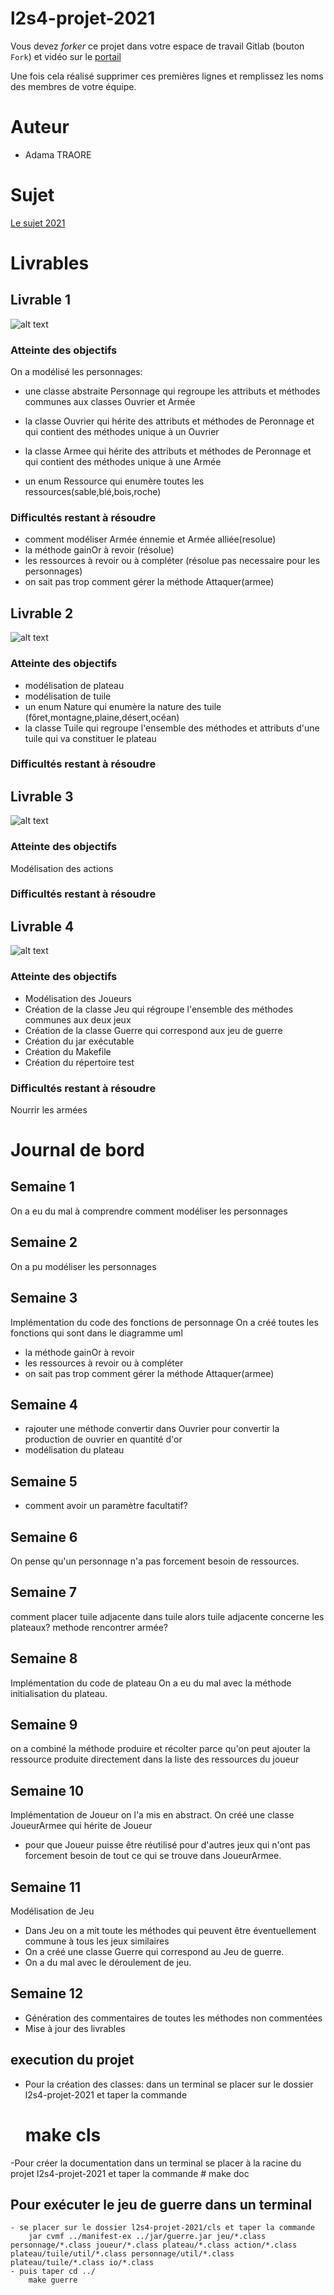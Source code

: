 # l2s4-projet-2021

Vous devez *forker* ce projet dans votre espace de travail Gitlab (bouton `Fork`) et vidéo sur le [portail](https://www.fil.univ-lille1.fr/portail/index.php?dipl=L&sem=S4&ue=Projet&label=Documents)

Une fois cela réalisé supprimer ces premières lignes et remplissez les noms des membres de votre équipe.

# Auteur

- Adama TRAORE

# Sujet

[Le sujet 2021](https://www.fil.univ-lille1.fr/portail/index.php?dipl=L&sem=S4&ue=Projet&label=Documents)

# Livrables

## Livrable 1
![alt text](/livrable1.png)

### Atteinte des objectifs
On a modélisé les personnages:
- une classe abstraite Personnage qui regroupe les attributs et méthodes communes aux classes Ouvrier et Armée

- la classe Ouvrier qui hérite des attributs et méthodes de Peronnage et qui contient des méthodes unique à un Ouvrier
- la classe Armee qui hérite des attributs et méthodes de Peronnage et qui contient des méthodes unique à une Armée
- un enum Ressource qui enumère toutes les ressources(sable,blé,bois,roche)


### Difficultés restant à résoudre
- comment modéliser Armée énnemie et Armée alliée(resolue)
- la méthode gainOr à revoir (résolue)
- les ressources à revoir ou à compléter (résolue pas necessaire pour les personnages)
- on sait pas trop comment gérer la méthode Attaquer(armee)

## Livrable 2
![alt text](/livrable2.png)

### Atteinte des objectifs
- modélisation de plateau
- modélisation de tuile
- un enum Nature qui enumère la nature des tuile (fôret,montagne,plaine,désert,océan)
- la classe Tuile qui regroupe l'ensemble des méthodes et attributs d'une tuile qui va constituer le plateau
### Difficultés restant à résoudre

## Livrable 3
![alt text](/livrable3.png)

### Atteinte des objectifs
Modélisation des actions
### Difficultés restant à résoudre

## Livrable 4
![alt text](/uml.png)

### Atteinte des objectifs

- Modélisation des Joueurs
- Création de la classe Jeu  qui régroupe l'ensemble des méthodes communes aux deux jeux
- Création de la classe Guerre qui correspond aux jeu de guerre
- Création du jar exécutable
- Création du Makefile
- Création du répertoire test

### Difficultés restant à résoudre
Nourrir les armées
# Journal de bord

## Semaine 1
On a eu du mal à comprendre comment modéliser les personnages

## Semaine 2
On a pu modéliser les personnages 
## Semaine 3
Implémentation du code des fonctions de personnage
On a créé toutes les fonctions qui sont dans le diagramme uml
- la méthode gainOr à revoir 
- les ressources à revoir ou à compléter
- on sait pas trop comment gérer la méthode Attaquer(armee)

## Semaine 4
- rajouter une méthode convertir dans Ouvrier pour convertir la production de ouvrier en quantité d'or
- modélisation du plateau
## Semaine 5
- comment avoir un paramètre facultatif?
## Semaine 6
On pense qu'un personnage n'a pas forcement besoin de ressources.
## Semaine 7
comment placer tuile adjacente dans tuile alors tuile adjacente concerne les plateaux?
methode rencontrer armée?

## Semaine 8
Implémentation du code de plateau
On a eu du mal avec la méthode initialisation du plateau.

## Semaine 9
on a combiné la méthode produire et récolter parce qu'on peut ajouter la ressource produite directement dans la liste des ressources du joueur

## Semaine 10
Implémentation de Joueur on l'a mis en abstract.
On créé une classe JoueurArmee qui hérite de Joueur
 - pour que Joueur puisse être réutilisé pour d'autres jeux qui n'ont pas forcement besoin de tout ce qui se trouve dans JoueurArmee.
## Semaine 11
Modélisation de Jeu 
- Dans Jeu on a mit toute les méthodes qui peuvent être éventuellement commune à tous les jeux similaires
- On a créé une classe Guerre qui correspond au Jeu de guerre.
- On a du mal avec le déroulement de jeu.
## Semaine 12
- Génération des commentaires de toutes les méthodes non commentées
- Mise à jour des livrables
## execution du projet 
- Pour la création des  classes: dans un terminal se placer sur le dossier l2s4-projet-2021  et taper la commande
	# make cls
-Pour créer la documentation dans un terminal se placer à la racine du projet l2s4-projet-2021 et taper la commande
	# make doc
## Pour exécuter le jeu de guerre dans un terminal 
	- se placer sur le dossier l2s4-projet-2021/cls et taper la commande
		jar cvmf ../manifest-ex ../jar/guerre.jar jeu/*.class personnage/*.class joueur/*.class plateau/*.class action/*.class plateau/tuile/util/*.class personnage/util/*.class plateau/tuile/*.class io/*.class
	- puis taper cd ../
		make guerre

